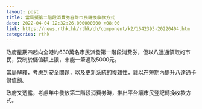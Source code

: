 ```yaml
---
layout: post
title: 當局擬第二階段消費券容許市民轉換收款方式
date: 2022-04-04 12:32:26.000000000 +08:00
link: https://news.rthk.hk/rthk/ch/component/k2/1642393-20220404.htm
categories: rthk
---
```


政府星期四起向全港約630萬名市民派發第一階段消費券，但以八達通領取的市民，受制於儲值額上限，未能一筆過取5000元。

當局解釋，考慮到安全問題，以及更新系統的複雜性，難以在短期內提升八達通卡儲值額。

政府又透露，考慮年中發放第二階段消費券時，推出平台讓市民登記轉換收款方式。
